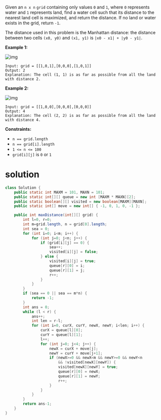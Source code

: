 Given an `n x n` `grid` containing only values `0` and `1`, where `0` represents water and `1` represents land, find a water cell such that its distance to the nearest land cell is maximized, and return the distance. If no land or water exists in the grid, return `-1`.

The distance used in this problem is the Manhattan distance: the distance between two cells `(x0, y0)` and `(x1, y1)` is `|x0 - x1| + |y0 - y1|`.

 

**Example 1:**

![img](https://assets.leetcode.com/uploads/2019/05/03/1336_ex1.JPG)

```
Input: grid = [[1,0,1],[0,0,0],[1,0,1]]
Output: 2
Explanation: The cell (1, 1) is as far as possible from all the land with distance 2.
```

**Example 2:**

![img](https://assets.leetcode.com/uploads/2019/05/03/1336_ex2.JPG)

```
Input: grid = [[1,0,0],[0,0,0],[0,0,0]]
Output: 4
Explanation: The cell (2, 2) is as far as possible from all the land with distance 4.
```

 

**Constraints:**

- `n == grid.length`
- `n == grid[i].length`
- `1 <= n <= 100`
- `grid[i][j]` is `0` or `1`

# solution

```java
class Solution {
    public static int MAXM = 101, MAXN = 101;
    public static int[][] queue = new int [MAXM * MAXN][2];
    public static boolean[][] visited = new boolean[MAXM][MAXN];
    public static int[] move = new int[] { -1, 0, 1, 0, -1 };

    public int maxDistance(int[][] grid) {
        int l=0, r=0;
        int m=grid.length, n = grid[0].length;
        int sea = 0;
        for (int i=0; i<m; i++) {
            for (int j=0; j<n; j++) {
                if (grid[i][j] == 0) {
                    sea++;
                    visited[i][j] = false;
                } else {
                    visited[i][j] = true;
                    queue[r][0] = i;
                    queue[r][1] = j;
                    r++;
                }
            }
        }
        if (sea == 0 || sea == m*n) {
            return -1;
        }
        int ans = 0;
        while (l < r) {
            ans++;
            int len = r-l;
            for (int i=0, curX, curY, newX, newY; i<len; i++) {
                curX = queue[l][0];
                curY = queue[l][1];
                l++;
                for (int j=0; j<4; j++) {
                    newX = curX + move[j];
                    newY = curY + move[j+1];
                    if (newX>=0 && newX<m && newY>=0 && newY<n 
                        && !visited[newX][newY]) {
                        visited[newX][newY] = true;
                        queue[r][0] = newX;
                        queue[r][1] = newY;
                        r++;
                    }
                }
            }
        }
        return ans-1;
    }
}
```

